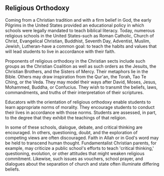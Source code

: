 ## Religious Orthodoxy

Coming from a Christian tradition and with a firm belief in God, the early Pilgrims in the United States provided an educational policy in which schools were legally mandated to teach biblical literacy. Today, numerous religious schools in the United States-such as Roman Catholic, Church of Christ, Evangelical Christian, Buddhist, Seventh Day, Adventist, Muslim, Jewish, Lutheran-have a common goal: to teach the habits and values that will lead students to live in accordance with their faith.

Proponents of religious orthodoxy in the Christian sects include such groups as the Christian Coalition as well as such orders as the Jesuits, the Christian Brothers, and the Sisters of Mercy. Their metaphors lie in the Bible. Others may draw inspiration from the Qur'an, the Torah, Tao Te Ching, or the Veda. They may model their ways after David, Moses, Jesus, Mohammed, Buddha, or Confucius. They wish to transmit the beliefs, laws, commandments, and truths of their interpretation of their scriptures.

Educators with the orientation of religious orthodoxy enable students to learn appropriate norms of morality. They encourage students to conduct their lives in accordance with those norms. Students are assessed, in part, to the degree that they exhibit the teachings of that religion.

In some of these schools, dialogue, debate, and critical thinking are encouraged. In others, questioning, doubt, and the exploration of competing views are often discouraged. Faith in Allah or in God's word may be held to transcend human thought. Fundamentalist Christian parents, for example, may criticize a public school's efforts to teach 'critical thinking,' questioning, evolution, or other attitudes that might weaken religious commitment. Likewise, such issues as vouchers, school prayer, and dialogues about the separation of church and state often illuminate differing beliefs.